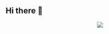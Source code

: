## Hi there 👋
<p align="center">
  <img src="https://github.com/user-attachments/assets/e98bf132-5365-46b9-a1ae-4243fe3b730b"/>
</p>

